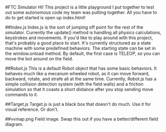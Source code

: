 #FTC Simulator
Hi! This project is a little playground I put together to test out some autonomous code my team was putting together. All you have to do to get started is open up index.html!

##Index.js
Index.js is the sort of jumping off point for the rest of the simulator. Currently the update() method is handling all physics calculations, keystrokes and movements. If you'd like to play around with this project, that's probably a good place to start. It's currently structured as a state machine with some predefined behaviors. The starting state can be set in the window.onload method. By default, the first case is TELEOP, so you can move the bot around on the field.

##Robot.js
This is a default Robot object that has some basic behaviors. It behaves much like a mecanum wheeled robot, as it can move forward, backward, rotate, and strafe all at the same time. Currently, Robot.js has a simple collision detection system (with the field walls) and a friction simulation so that it coasts a short distance after you stop sending move commands to it.

##Target.js
Target.js is just a black box that doesn't do much. Use it for visual reference. Or don't.

##vvmap.png
Field image. Swap this out if you have a better/different field diagram.
